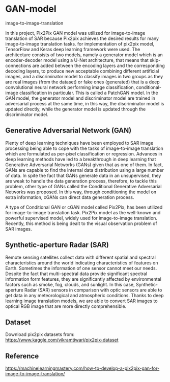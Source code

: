 # GAN-model
image-to-image-translation

In this project, Pix2Pix GAN model was utilized for image-to-image translation of SAR because Pix2pix achieves the desired results for many image-to-image translation tasks. for implementation of pix2pix model, TensorFlow and Keras deep learning framework were used. 
The architecture consists of two models, namely a generator model which is an encoder-decoder model using a U-Net architecture, that means that skip-connections are added between the encoding layers and the corresponding decoding layers, to produce new acceptable combining different artificial images, and a discriminator model to classify images in two groups as they are real images (from the dataset) or fake ones (generated) that  is a deep convolutional neural network performing image classification, conditional-image classification in particular. This is called a PatchGAN model. 
In the GAN model, the generator model and discriminator model are trained in adversarial process at the same time, in this way, the discriminator model is updated directly, while the generator model is updated through the discriminator model. 

## Generative Adversarial Network (GAN)
Plenty of deep learning techniques have been employed to SAR image processing being able to cope with the tasks of image-to-image translation which are formulated as per-pixel classification or regression. Advances in deep learning methods have led to a breakthrough in deep learning that Generative Adversarial Networks (GANs) given that as one of them. In fact, GANs are capable to find the internal data distribution using a large number of data. In spite the fact that GANs generate data in an unsupervised, they are weak to handle the data generation process, therefore, to tackle this problem, other type of GANs called the Conditional Generative Adversarial Networks was proposed. In this way, through conditioning the model on extra information, cGANs can direct data generation process.

A type of Conditional GAN or cGAN model called Pix2Pix, has been utilized for image-to-image translation task. Pix2Pix model as the well-known and powerful supervised model, widely used for image-to-image translation. Recently, this method is being dealt to the visual observation problem of SAR images. 

## Synthetic-aperture Radar (SAR) 

Remote sensing satellites collect data with different spatial and spectral characteristics around the world indicating characteristics of features on Earth. Sometimes the information of one sensor cannot meet our needs. Despite the fact that multi-spectral data provide significant spectral information form features, they are significantly affected by environmental factors such as smoke, fog, clouds, and sunlight. In this case, Synthetic-aperture Radar (SAR) sensors in comparison with optic sensors are able to get data in any meteorological and atmospheric conditions. Thanks to deep learning image translation models, we are able to convert SAR images to optical RGB image that are more directly comprehensible.

## Dataset
Download pix2pix datasets from: https://www.kaggle.com/vikramtiwari/pix2pix-dataset

## Reference
https://machinelearningmastery.com/how-to-develop-a-pix2pix-gan-for-image-to-image-translation/
